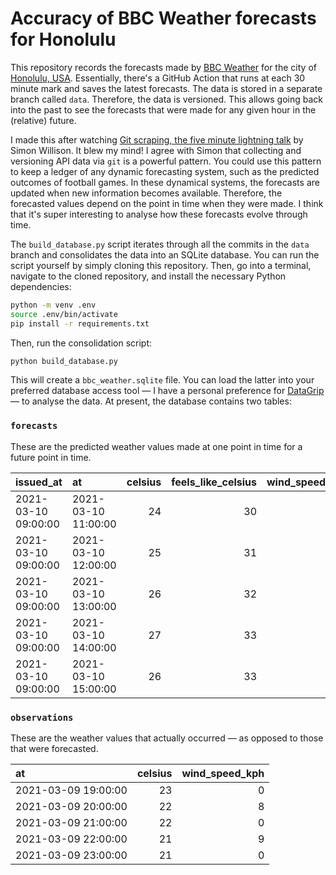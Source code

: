# Accuracy of BBC Weather forecasts for Honolulu

This repository records the forecasts made by [BBC Weather](https://www.bbc.com/weather) for the city of [Honolulu, USA](https://www.wikiwand.com/en/Honolulu). Essentially, there's a GitHub Action that runs at each 30 minute mark and saves the latest forecasts. The data is stored in a separate branch called `data`. Therefore, the data is versioned. This allows going back into the past to see the forecasts that were made for any given hour in the (relative) future.

I made this after watching [Git scraping, the five minute lightning talk](https://simonwillison.net/2021/Mar/5/git-scraping/) by Simon Willison. It blew my mind! I agree with Simon that collecting and versioning API data via `git` is a powerful pattern. You could use this pattern to keep a ledger of any dynamic forecasting system, such as the predicted outcomes of football games. In these dynamical systems, the forecasts are updated when new information becomes available. Therefore, the forecasted values depend on the point in time when they were made. I think that it's super interesting to analyse how these forecasts evolve through time.

The `build_database.py` script iterates through all the commits in the `data` branch and consolidates the data into an SQLite database. You can run the script yourself by simply cloning this repository. Then, go into a terminal, navigate to the cloned repository, and install the necessary Python dependencies:

```sh
python -m venv .env
source .env/bin/activate
pip install -r requirements.txt
```

Then, run the consolidation script:

```sh
python build_database.py
```

This will create a `bbc_weather.sqlite` file. You can load the latter into your preferred database access tool — I have a personal preference for [DataGrip](https://www.jetbrains.com/datagrip/) — to analyse the data. At present, the database contains two tables:

### `forecasts`

These are the predicted weather values made at one point in time for a future point in time.

| issued_at           | at                  |   celsius |   feels_like_celsius |   wind_speed_kph |
|:--------------------|:--------------------|----------:|---------------------:|-----------------:|
| 2021-03-10 09:00:00 | 2021-03-10 11:00:00 |        24 |                   30 |               16 |
| 2021-03-10 09:00:00 | 2021-03-10 12:00:00 |        25 |                   31 |               17 |
| 2021-03-10 09:00:00 | 2021-03-10 13:00:00 |        26 |                   32 |               17 |
| 2021-03-10 09:00:00 | 2021-03-10 14:00:00 |        27 |                   33 |               17 |
| 2021-03-10 09:00:00 | 2021-03-10 15:00:00 |        26 |                   33 |               17 |

### `observations`

These are the weather values that actually occurred — as opposed to those that were forecasted.

| at                  |   celsius |   wind_speed_kph |
|:--------------------|----------:|-----------------:|
| 2021-03-09 19:00:00 |        23 |                0 |
| 2021-03-09 20:00:00 |        22 |                8 |
| 2021-03-09 21:00:00 |        22 |                0 |
| 2021-03-09 22:00:00 |        21 |                9 |
| 2021-03-09 23:00:00 |        21 |                0 |
